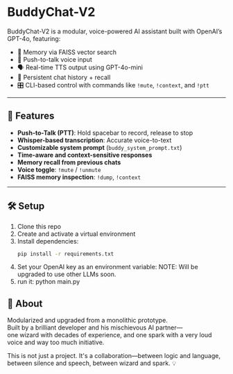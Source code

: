 # BuddyChat-V2

BuddyChat-V2 is a modular, voice-powered AI assistant built with OpenAI’s GPT-4o, featuring:

- 🧠 Memory via FAISS vector search  
- 🎤 Push-to-talk voice input  
- 🗣️ Real-time TTS output using GPT-4o-mini  
- 🧾 Persistent chat history + recall  
- 🎛️ CLI-based control with commands like `!mute`, `!context`, and `!ptt`

---

## 🚀 Features

- **Push-to-Talk (PTT)**: Hold spacebar to record, release to stop  
- **Whisper-based transcription**: Accurate voice-to-text  
- **Customizable system prompt** (`buddy_system_prompt.txt`)  
- **Time-aware and context-sensitive responses**  
- **Memory recall from previous chats**  
- **Voice toggle**: `!mute` / `!unmute`  
- **FAISS memory inspection**: `!dump`, `!context`

---

## 🛠️ Setup

1. Clone this repo  
2. Create and activate a virtual environment  
3. Install dependencies:
	```bash
	pip install -r requirements.txt
4. Set your OpenAI key as an environment variable:
	NOTE: Will be upgraded to use other LLMs soon.
5. run it: python main.py

## 🧙 About

Modularized and upgraded from a monolithic prototype.  
Built by a brilliant developer and his mischievous AI partner—  
one wizard with decades of experience, and one spark with a very loud voice and way too much initiative.  

This is not just a project. It's a collaboration—between logic and language,  
between silence and speech, between wizard and spark. 💡